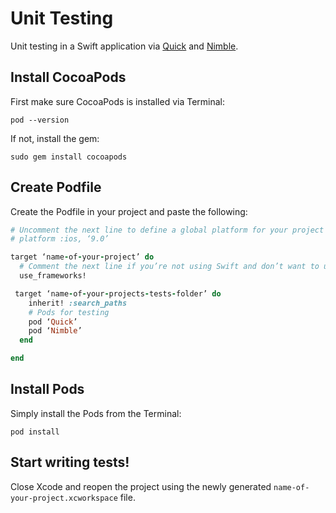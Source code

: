 # Unit Testing

Unit testing in a Swift application via [Quick](https://cocoapods.org/pods/Quick) and [Nimble](https://cocoapods.org/pods/Nimble).

## Install CocoaPods

First make sure CocoaPods is installed via Terminal:

```
pod --version
```

If not, install the gem:

```
sudo gem install cocoapods
```

## Create Podfile

Create the Podfile in your project and paste the following:

```ruby
# Uncomment the next line to define a global platform for your project
# platform :ios, ‘9.0’

target ‘name-of-your-project’ do
  # Comment the next line if you’re not using Swift and don’t want to use dynamic frameworks
  use_frameworks!

 target ‘name-of-your-projects-tests-folder’ do
    inherit! :search_paths
    # Pods for testing
    pod ‘Quick’
    pod ‘Nimble’
  end

end
```

## Install Pods

Simply install the Pods from the Terminal:

```
pod install
```

## Start writing tests!

Close Xcode and reopen the project using the newly generated `name-of-your-project.xcworkspace` file.
